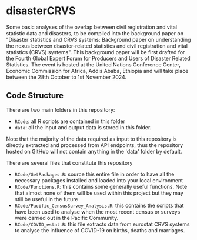 # disasterCRVS

Some basic analyses of the overlap between civil registration and vital statistic data and disasters, to be compiled into the background paper on "Disaster statistics and CRVS systems: Background paper on understanding the nexus between disaster-related statistics and civil registration and vital statistics (CRVS) systems". This background paper will be first drafted for the Fourth Global Expert Forum for Producers and Users of Disaster Related Statistics. The event is hosted at the United Nations Conference Center, Economic Commission for Africa, Addis Ababa, Ethiopia and will take place between the 28th October to 1st November 2024.

## Code Structure

There are two main folders in this repository:

- `RCode`: all R scripts are contained in this folder
- `data`: all the input and output data is stored in this folder. 

Note that the majority of the data required as input to this repository is directly extracted and processed from API endpoints, thus the repository hosted on GitHub will not contain anything in the 'data' folder by default.

There are several files that constitute this repository
- `RCode/GetPackages.R`: source this entire file in order to have all the necessary packages installed and loaded into your local environment
- `RCode/Functions.R`: this contains some generally useful functions. Note that almost none of them will be used within this project but they may still be useful in the future
- `RCode/Pacific_CensusSurvey_Analysis.R`: this contains the scripts that have been used to analyse when the most recent census or surveys were carried out in the Pacific Community.
- `RCode/COVID_estat.R`: this file extracts data from eurostat CRVS systems to analyse the influence of COVID-19 on births, deaths and marriages.

